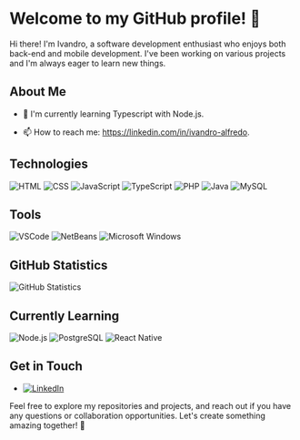 # Welcome to my GitHub profile! 👋

<!--![Ivandro-Alfredo](url_to_your_profile_picture.jpg)-->

Hi there! I'm Ivandro, a software development enthusiast who enjoys both back-end and mobile development. I've been working on various projects and I'm always eager to learn new things.

## About Me

<!--- 🔭 Currently working on [current project] - [link to the project if applicable].-->
- 🌱 I'm currently learning Typescript with Node.js.
<!--- 💬 Ask me about [areas of expertise or topics of interest].-->
- 📫 How to reach me: https://linkedin.com/in/ivandro-alfredo.
<!--- 😄 Pronouns: [your pronouns, e.g., he/she/they].-->
<!--- ⚡ Fun fact: [something interesting about you].-->

<!-- Technologies Section -->
## Technologies
![HTML](https://img.shields.io/badge/-HTML-orange?style=flat&logo=html5&logoColor=white)
![CSS](https://img.shields.io/badge/-CSS-blue?style=flat&logo=css3&logoColor=white)
![JavaScript](https://img.shields.io/badge/-JavaScript-yellow?style=flat&logo=javascript&logoColor=white)
![TypeScript](https://img.shields.io/badge/-TypeScript-blue?style=flat&logo=typescript&logoColor=white)
![PHP](https://img.shields.io/badge/-PHP-purple?style=flat&logo=php&logoColor=white)
![Java](https://img.shields.io/badge/-Java-red?style=flat&logo=java&logoColor=white)
![MySQL](https://img.shields.io/badge/-MySQL-4479A1?style=flat&logo=mysql&logoColor=white)

## Tools
![VSCode](https://img.shields.io/badge/-VSCode-blue?style=flat&logo=visual-studio-code&logoColor=white)
![NetBeans](https://img.shields.io/badge/-NetBeans-blue?style=flat&logo=apache-netbeans-ide&logoColor=white)
![Microsoft Windows](https://img.shields.io/badge/-Windows-0078D6?style=flat&logo=windows&logoColor=white)
<!--![Microsoft Office](https://img.shields.io/badge/-Microsoft%20Office-D83B01?style=flat&logo=microsoft-office&logoColor=white)-->

<!--## Projects

Here are some of my featured projects:

1. [Project Name 1](link_to_project_1) - A brief description of the project.
2. [Project Name 2](link_to_project_2) - A brief description of the project.
3. [Project Name 3](link_to_project_3) - A brief description of the project. -->

## GitHub Statistics

![GitHub Statistics](https://github-readme-stats.vercel.app/api?username=Ivandro-Alfredo&show_icons=true&theme=dark)

## Currently Learning
![Node.js](https://img.shields.io/badge/-Node.js-green?style=flat&logo=node.js&logoColor=white)
![PostgreSQL](https://img.shields.io/badge/-PostgreSQL-336791?style=flat&logo=postgresql&logoColor=white)
![React Native](https://img.shields.io/badge/-React%20Native-blueviolet?style=flat&logo=react&logoColor=white)

## Get in Touch

- [![LinkedIn](https://img.shields.io/badge/-LinkedIn-blue?style=flat&logo=linkedin&logoColor=white)](https://linkedin.com/in/ivandro-alfredo)

Feel free to explore my repositories and projects, and reach out if you have any questions or collaboration opportunities. Let's create something amazing together! 🚀
